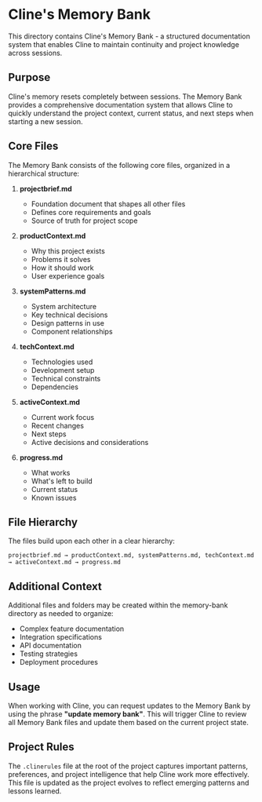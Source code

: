# Cline's Memory Bank

This directory contains Cline's Memory Bank - a structured documentation system that enables Cline to maintain continuity and project knowledge across sessions.

## Purpose

Cline's memory resets completely between sessions. The Memory Bank provides a comprehensive documentation system that allows Cline to quickly understand the project context, current status, and next steps when starting a new session.

## Core Files

The Memory Bank consists of the following core files, organized in a hierarchical structure:

1. **projectbrief.md**
   - Foundation document that shapes all other files
   - Defines core requirements and goals
   - Source of truth for project scope

2. **productContext.md**
   - Why this project exists
   - Problems it solves
   - How it should work
   - User experience goals

3. **systemPatterns.md**
   - System architecture
   - Key technical decisions
   - Design patterns in use
   - Component relationships

4. **techContext.md**
   - Technologies used
   - Development setup
   - Technical constraints
   - Dependencies

5. **activeContext.md**
   - Current work focus
   - Recent changes
   - Next steps
   - Active decisions and considerations

6. **progress.md**
   - What works
   - What's left to build
   - Current status
   - Known issues

## File Hierarchy

The files build upon each other in a clear hierarchy:

```
projectbrief.md → productContext.md, systemPatterns.md, techContext.md → activeContext.md → progress.md
```

## Additional Context

Additional files and folders may be created within the memory-bank directory as needed to organize:
- Complex feature documentation
- Integration specifications
- API documentation
- Testing strategies
- Deployment procedures

## Usage

When working with Cline, you can request updates to the Memory Bank by using the phrase **"update memory bank"**. This will trigger Cline to review all Memory Bank files and update them based on the current project state.

## Project Rules

The `.clinerules` file at the root of the project captures important patterns, preferences, and project intelligence that help Cline work more effectively. This file is updated as the project evolves to reflect emerging patterns and lessons learned.